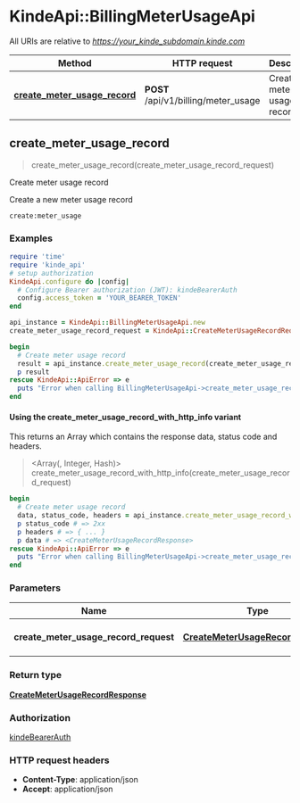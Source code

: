 # KindeApi::BillingMeterUsageApi

All URIs are relative to *https://your_kinde_subdomain.kinde.com*

| Method | HTTP request | Description |
| ------ | ------------ | ----------- |
| [**create_meter_usage_record**](BillingMeterUsageApi.md#create_meter_usage_record) | **POST** /api/v1/billing/meter_usage | Create meter usage record |


## create_meter_usage_record

> <CreateMeterUsageRecordResponse> create_meter_usage_record(create_meter_usage_record_request)

Create meter usage record

Create a new meter usage record  <div>   <code>create:meter_usage</code> </div> 

### Examples

```ruby
require 'time'
require 'kinde_api'
# setup authorization
KindeApi.configure do |config|
  # Configure Bearer authorization (JWT): kindeBearerAuth
  config.access_token = 'YOUR_BEARER_TOKEN'
end

api_instance = KindeApi::BillingMeterUsageApi.new
create_meter_usage_record_request = KindeApi::CreateMeterUsageRecordRequest.new({customer_agreement_id: 'agreement_0195ac80a14c2ca2cec97d026d864de0', billing_feature_code: 'pro_gym', meter_value: 'pro_gym'}) # CreateMeterUsageRecordRequest | Meter usage record

begin
  # Create meter usage record
  result = api_instance.create_meter_usage_record(create_meter_usage_record_request)
  p result
rescue KindeApi::ApiError => e
  puts "Error when calling BillingMeterUsageApi->create_meter_usage_record: #{e}"
end
```

#### Using the create_meter_usage_record_with_http_info variant

This returns an Array which contains the response data, status code and headers.

> <Array(<CreateMeterUsageRecordResponse>, Integer, Hash)> create_meter_usage_record_with_http_info(create_meter_usage_record_request)

```ruby
begin
  # Create meter usage record
  data, status_code, headers = api_instance.create_meter_usage_record_with_http_info(create_meter_usage_record_request)
  p status_code # => 2xx
  p headers # => { ... }
  p data # => <CreateMeterUsageRecordResponse>
rescue KindeApi::ApiError => e
  puts "Error when calling BillingMeterUsageApi->create_meter_usage_record_with_http_info: #{e}"
end
```

### Parameters

| Name | Type | Description | Notes |
| ---- | ---- | ----------- | ----- |
| **create_meter_usage_record_request** | [**CreateMeterUsageRecordRequest**](CreateMeterUsageRecordRequest.md) | Meter usage record |  |

### Return type

[**CreateMeterUsageRecordResponse**](CreateMeterUsageRecordResponse.md)

### Authorization

[kindeBearerAuth](../README.md#kindeBearerAuth)

### HTTP request headers

- **Content-Type**: application/json
- **Accept**: application/json

